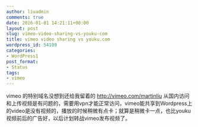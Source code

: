 ```yaml
---
author: liuadmin
comments: true
date: 2016-01-01 14:21:11+00:00
layout: post
slug: vimeo-video-sharing-vs-youku-com
title: vimeo video sharing vs youku.com
wordpress_id: 54109
categories:
- WordPress1
post_format:
- Status
tags:
- vimeo
---
```


vimeo 的特别域名没想到还给我留着的 http://vimeo.com/martinliu 从国内访问和上传视频是有问题的，需要用vpn才能正常访问，vimeo能共享到Wordpress上的video是没有视频的，播放的时候稍微有点卡；就算是稍微卡一点，也比youku视频前后的广告好，以后计划转战vimeo发布视频了。
